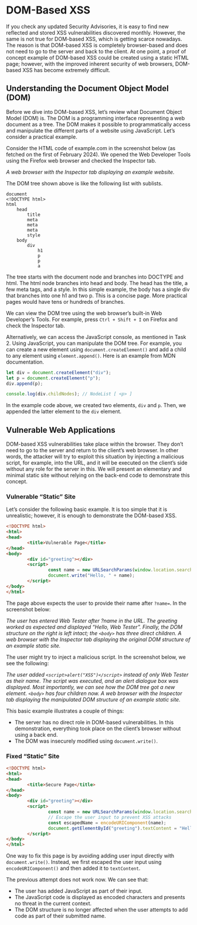 # DOM-Based XSS

If you check any updated Security Advisories, it is easy to find new reflected and stored XSS vulnerabilities discovered monthly. However, the same is not true for DOM-based XSS, which is getting scarce nowadays. The reason is that DOM-based XSS is completely browser-based and does not need to go to the server and back to the client. At one point, a proof of concept example of DOM-based XSS could be created using a static HTML page; however, with the improved inherent security of web browsers, DOM-based XSS has become extremely difficult.

## Understanding the Document Object Model (DOM)

Before we dive into DOM-based XSS, let’s review what Document Object Model (DOM) is. The DOM is a programming interface representing a web document as a tree. The DOM makes it possible to programmatically access and manipulate the different parts of a website using JavaScript. Let’s consider a practical example.

Consider the HTML code of example.com in the screenshot below (as fetched on the first of February 2024). We opened the Web Developer Tools using the Firefox web browser and checked the Inspector tab.

*A web browser with the Inspector tab displaying an example website.*

The DOM tree shown above is like the following list with sublists.

```
document
<!DOCTYPE html>
html
    head
        title
        meta
        meta
        meta
        style
    body
        div
            h1
            p
            p
            a
```

The tree starts with the document node and branches into DOCTYPE and html. The html node branches into head and body. The head has the title, a few meta tags, and a style. In this simple example, the body has a single div that branches into one h1 and two p. This is a concise page. More practical pages would have tens or hundreds of branches.

We can view the DOM tree using the web browser’s built-in Web Developer’s Tools. For example, press `Ctrl + Shift + I` on Firefox and check the Inspector tab.

Alternatively, we can access the JavaScript console, as mentioned in Task 2. Using JavaScript, you can manipulate the DOM tree. For example, you can create a new element using `document.createElement()` and add a child to any element using `element.append()`. Here is an example from MDN documentation.

```javascript
let div = document.createElement("div");
let p = document.createElement("p");
div.append(p);

console.log(div.childNodes); // NodeList [ <p> ]
```

In the example code above, we created two elements, `div` and `p`. Then, we appended the latter element to the `div` element.

## Vulnerable Web Applications

DOM-based XSS vulnerabilities take place within the browser. They don’t need to go to the server and return to the client’s web browser. In other words, the attacker will try to exploit this situation by injecting a malicious script, for example, into the URL, and it will be executed on the client’s side without any role for the server in this. We will present an elementary and minimal static site without relying on the back-end code to demonstrate this concept.

### Vulnerable “Static” Site

Let’s consider the following basic example. It is too simple that it is unrealistic; however, it is enough to demonstrate the DOM-based XSS.

```html
<!DOCTYPE html>
<html>
<head>
        <title>Vulnerable Page</title>
</head>
<body>
        <div id="greeting"></div>
        <script>
                const name = new URLSearchParams(window.location.search).get('name');
                document.write("Hello, " + name);
        </script>
</body>
</html>
```

The page above expects the user to provide their name after `?name=`. In the screenshot below:

*The user has entered Web Tester after ?name in the URL.*
*The greeting worked as expected and displayed “Hello, Web Tester”.*
*Finally, the DOM structure on the right is left intact; the `<body>` has three direct children.*
*A web browser with the Inspector tab displaying the original DOM structure of an example static site.*

The user might try to inject a malicious script. In the screenshot below, we see the following:

*The user added `<script>alert("XSS")</script>` instead of only Web Tester as their name.*
*The script was executed, and an alert dialogue box was displayed.*
*Most importantly, we can see how the DOM tree got a new element. `<body>` has four children now.*
*A web browser with the Inspector tab displaying the manipulated DOM structure of an example static site.*

This basic example illustrates a couple of things:

- The server has no direct role in DOM-based vulnerabilities. In this demonstration, everything took place on the client’s browser without using a back end.
- The DOM was insecurely modified using `document.write()`.

### Fixed “Static” Site

```html
<!DOCTYPE html>
<html>
<head>
        <title>Secure Page</title>
</head>
<body>
        <div id="greeting"></div>
        <script>
                const name = new URLSearchParams(window.location.search).get('name');
                // Escape the user input to prevent XSS attacks
                const escapedName = encodeURIComponent(name);
                document.getElementById("greeting").textContent = "Hello, " + escapedName;
        </script>
</body>
</html>
```

One way to fix this page is by avoiding adding user input directly with `document.write()`. Instead, we first escaped the user input using `encodeURIComponent()` and then added it to `textContent`.

The previous attempt does not work now. We can see that:

- The user has added JavaScript as part of their input.
- The JavaScript code is displayed as encoded characters and presents no threat in the current context.
- The DOM structure is no longer affected when the user attempts to add code as part of their submitted name.